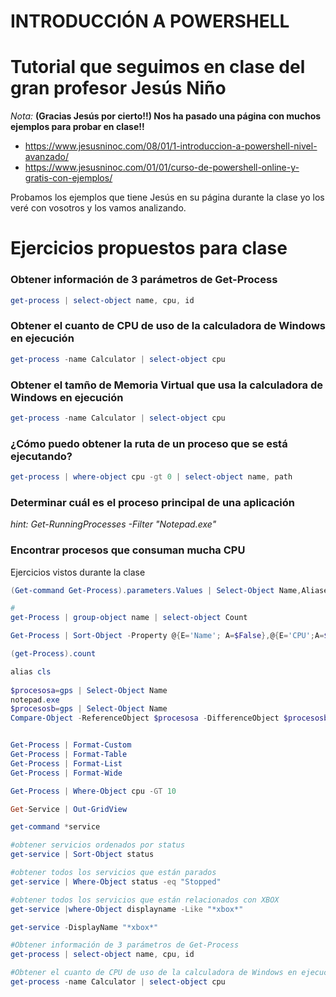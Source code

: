 # INTRODUCCIÓN A POWERSHELL

# Tutorial que seguimos en clase del gran profesor Jesús Niño
 *Nota:* **(Gracias Jesús por cierto!!) Nos ha pasado una página con muchos ejemplos para probar en clase!!**
 * https://www.jesusninoc.com/08/01/1-introduccion-a-powershell-nivel-avanzado/
 * https://www.jesusninoc.com/01/01/curso-de-powershell-online-y-gratis-con-ejemplos/

Probamos los ejemplos que tiene Jesús en su página durante la clase yo los veré con vosotros y los vamos analizando.

# Ejercicios propuestos para clase

### Obtener información de 3 parámetros de Get-Process
```powershell
get-process | select-object name, cpu, id
```

### Obtener el cuanto de CPU de uso de la calculadora de Windows en ejecución
```powershell
get-process -name Calculator | select-object cpu
```

### Obtener el tamño de Memoria Virtual que usa la calculadora de Windows en ejecución
```powershell
get-process -name Calculator | select-object cpu
```

### ¿Cómo puedo obtener la ruta de un proceso que se está ejecutando?
```powershell
get-process | where-object cpu -gt 0 | select-object name, path
```

### Determinar cuál es el proceso principal de una aplicación
*hint: Get-RunningProcesses -Filter "*Notepad.exe*"*

### Encontrar procesos que consuman mucha CPU

Ejercicios vistos durante la clase
```powershell
(Get-command Get-Process).parameters.Values | Select-Object Name,Aliases

#
get-Process | group-object name | select-object Count

Get-Process | Sort-Object -Property @{E='Name'; A=$False},@{E='CPU';A=$True}

(get-Process).count

alias cls
 
$procesosa=gps | Select-Object Name
notepad.exe
$procesosb=gps | Select-Object Name
Compare-Object -ReferenceObject $procesosa -DifferenceObject $procesosb


Get-Process | Format-Custom
Get-Process | Format-Table
Get-Process | Format-List
Get-Process | Format-Wide

Get-Process | Where-Object cpu -GT 10

Get-Service | Out-GridView 

get-command *service

#obtener servicios ordenados por status
get-service | Sort-Object status

#obtener todos los servicios que están parados
get-service | Where-Object status -eq "Stopped"

#obtener todos los servicios que están relacionados con XBOX
get-service |where-Object displayname -Like "*xbox*"

get-service -DisplayName "*xbox*"

#Obtener información de 3 parámetros de Get-Process
get-process | select-object name, cpu, id

#Obtener el cuanto de CPU de uso de la calculadora de Windows en ejecución
get-process -name Calculator | select-object cpu 
```

